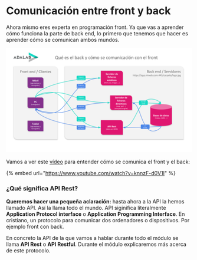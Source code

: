 # Comunicación entre front y back

Ahora mismo eres experta en programación front. Ya que vas a aprender cómo funciona la parte de back end, lo primero que tenemos que hacer es aprender cómo se comunican ambos mundos.

![](assets/images/comunicacion-entre-front-y-back.svg)

Vamos a ver este [vídeo](https://www.youtube.com/watch?v=knnzF-d0V1I) para entender cómo se comunica el front y el back:

{% embed url="https://www.youtube.com/watch?v=knnzF-d0V1I" %}

<!--
Guión para los vídeos

- Vídeo:
   - Bienvenidas al nuevo módulo de back end
   - Vamos a hacer una introducción explicando qué es el back y cómo se comunica con el front
   - Cuando hablemos de back end y de servidores es lo mismo
   - Qué es un servidor:
      - Es un ordenador que está siempre contectado a Internet
      - En muchos sitios del mundo (Madrid, Nueva Dely) hay edificions con cientos de ordenadores
      - En estos ordenadores hay programas que son servidores, es decir, contienen los ficheros y los datos de una página web.
      - Por ello si cualquier usuaria del mundo entra en un navegador y visita una página web, el navegador se conecta a través de Internet con el correspodiente servidor y este le envía los HTMLs, CSSs, imágenes que se necesitan para visualizar la página.
      - El navegador coge esos ficheros y compone la página para que se vea
      - Para saber con qué servidor se tiene que comunicar nuestro navegador utilizamos una dirección web, que está compuesta de
         - Protocolo
         - Subdominio
         - Dominio
         - Extensión de dominio
         - Puerto
         - Carpeta / Ficheros
      - Entrar en Adalab.es
   - Similitudes entre front y back:
      - Son programas escritos en lenguajes de programación
      - El front en HTML, CSS y JS
      - El back se puede escribir en muchos lenguajes como JAVA, Python, PHP o Node JS y muchos más
      - El back y el front en lo que se refiere a código es igual, lo vamos programar en el VS Code con Node JS.
   - Diferencias entre front y back:
      - La diferencia entre front y back hace referencia sobre dónde se ejecuta el código
         - El front se encarga de enseñar la página a la usuaria por ello se ejecuta en el navegador, es una interfaz gráfica, es algo visual.
         - El back o los servidores se encarga de gestionar las páginas y los datos de las usuarias, se va a ejecutar en la terminal de uno de esos ordenadores que están repartidos por el mundo.
      - Lo que programaremos en back va a funcionar igual para ser usado desde una web en un PC o desde una app nativa de un móvil
   - Back:
      - Con node JS vamos a montar aplicaciones de servidor
      - Cuando las desarrollemos vamos a ejecuarlas en local, al igual que las páginas >>> localhost
      - Cuando las terminemos las subimos a un servidor de verdad donde se ejecutarán >>> dominio.com. Es parecido a GitHub Pages pero con más funcionalidades.
      - Dentro de un servidor hay muchas partes o sub servidores. Lo más típicos son:
         - Servidor de estáticos:
            - Gestionan la visualización normal de una web, cuando una usuaria entra en ella
            - Es el navegador el responsable de solicitar de forma automática los HTMLs, CSSs, imágenes, vídeos y cualquier otro fichero, que muestra en la página
            - Uno de ellos es GitHub Pages
            - Mostrar adalab.es
            - Decimos que es de ficheros estáticos por que sirve ficheros
            - Son estáticos porque sirve los mismos ficheros sin modificar a todos usuarios, no cambian
            - Se encarga el navegador >>> mostrar devtools network
         - Servidor de dinámicos:
            - Es parecido al de estáticos
            - Hay una pequeña diferencia
            - Los ficheros html están customizados personalizados para cada usuaria
            - Mostrar la diferencia entre twitter.com/migueldelmazo y twitter.com/Adalab_Digital
            - Esto se consigue con un motor de plantillas o template engine
            - Es un html que es una plantilla y según qué usuario consulte esa página la plantilla se rellena con unos u otros datos.
            - Mostrar una plantilla html de los materiales
            - También se usa mucho para por ejemplo cuando te bajas una factura del gas
         - API
            - A las APIs con las que hemos trabajado hasta ahora
            - Las APIs son muy diferentes a los servidores de estáticos y dinámicos
            - Mientras los anteriores devuelven o sirven ficheros las APIs devuelve datos
            - En el 99% de los casos se intercambia la información entre un cliente y un API en formato JSON
            - Se realizan siempre con fetch
            - Están compuestas de una petición y una respuesta
            - Son las que más vamos a trabajar durante este módulo, ya que los servidores de estáticos y dinámicos no tienen mucho misterio
            - Las peticiones a un API envían datos en la petición y en la respuesta de muchas formas.
            - En próximas lecciones veremos cómo se envían y reciben dichos datos.
         - Bases de datos:
            - Es el sistema que utilizamos para guardar datos
            - Cuáles? todos:
               - Los emails y contraseñas de los usuarios registrados
               - Los pedidos de amazon
               - Los comentarios a un vídeo de youtube
               - El número de me gusta de Facebook
               - Los mensajes que nos intercambiamos por wasap
            - Hay muchos tipos de bases de datos y se diferencian por:
               - El formato de los datos que guardan
               - Hay unas que guardan los datos en un formato de tabla muy parecido a un excel
               - Hay otras que guardan los datos en un formato JSON
            - Como vemos en el diagrama los servidores de dinámicos y los del API necesitan datos, pues los leen y / o escriben en base de datos.
-->

### ¿Qué significa API Rest?

**Queremos hacer una pequeña aclaración:** hasta ahora a la API la hemos llamado API. Así la llama todo el mundo. API siginifica literalmente **Application Protocol interface** o **Application Programming Interface**. En cristiano, un protocolo para comunicar dos ordenadores o dispositivos. Por ejemplo front con back.

En concreto la API de la que vamos a hablar durante todo el módulo se llama **API Rest** o **API Restful**. Durante el módulo explicaremos más acerca de este protocolo.







































